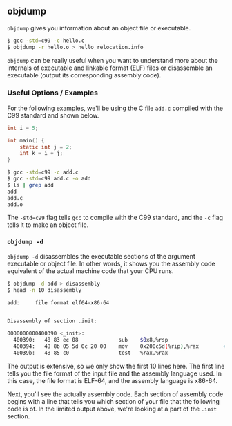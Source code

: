 ---
---

objdump
-------
<!-- one line explanation would go here -->
`objdump` gives you information about an object file or executable.

<!-- minimal example -->
~~~ bash
$ gcc -std=c99 -c hello.c
$ objdump -r hello.o > hello_relocation.info
~~~

<!--more-->

`objdump` can be really useful when you want to understand more about the internals of executable and linkable format (ELF) files or disassemble an executable (output its corresponding assembly code).

### Useful Options / Examples

For the following examples, we'll be using the C file `add.c` compiled with the C99 standard and shown below.

~~~ C
int i = 5;

int main() {
    static int j = 2;
    int k = i + j;
}
~~~

~~~ bash
$ gcc -std=c99 -c add.c
$ gcc -std=c99 add.c -o add
$ ls | grep add
add
add.c
add.o
~~~

The `-std=c99` flag tells `gcc` to compile with the C99 standard, and the `-c` flag tells it to make an object file.

### `objdump -d`

`objdump -d` disassembles the executable sections of the argument executable or object file. In other words, it shows you the assembly code equivalent of the actual machine code that your CPU runs.

~~~ bash
$ objdump -d add > disassembly
$ head -n 10 disassembly

add:     file format elf64-x86-64


Disassembly of section .init:

0000000000400390 <_init>:
  400390:   48 83 ec 08             sub    $0x8,%rsp
  400394:   48 8b 05 5d 0c 20 00    mov    0x200c5d(%rip),%rax        # 600ff8 <_DYNAMIC+0x1d0>
  40039b:   48 85 c0                test   %rax,%rax
~~~

The output is extensive, so we only show the first 10 lines here. The first line tells you the file format of the input file and the assembly language used. In this case, the file format is ELF-64, and the assembly language is x86-64.

Next, you'll see the actually assembly code. Each section of assembly code begins with a line that tells you which section of your file that the following code is of. In the limited output above, we're looking at a part of the `.init` section.
